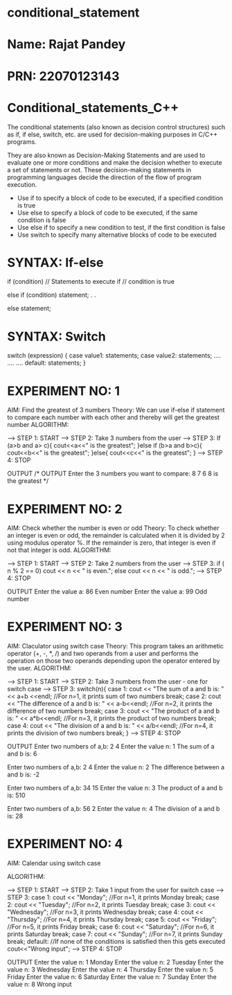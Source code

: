 # conditional_statement
# Name: Rajat Pandey
# PRN: 22070123143

# Conditional_statements_C++

The conditional statements (also known as decision control structures) such as if, if else, switch, etc. are used for decision-making purposes in C/C++ programs.

They are also known as Decision-Making Statements and are used to evaluate one or more conditions and make the decision whether to execute a set of statements or not. 
These decision-making statements in programming languages decide the direction of the flow of program execution.

* Use if to specify a block of code to be executed, if a specified condition is true
* Use else to specify a block of code to be executed, if the same condition is false
* Use else if to specify a new condition to test, if the first condition is false
* Use switch to specify many alternative blocks of code to be executed

# SYNTAX: If-else

if (condition)
    // Statements to execute if
   // condition is true

else if (condition)
    statement;
.
.

else
    statement;

# SYNTAX: Switch

switch (expression) {
    case value1:
        statements;
    case value2:
        statements;
    ....
    ....
    ....
    default:
        statements;
}

# EXPERIMENT NO: 1

AIM: Find the greatest of 3 numbers
Theory: We can use if-else if statement to compare each number with each other and thereby will get the greatest number
ALGORITHM:

--> STEP 1: START
--> STEP 2: Take 3 numbers from the user
--> STEP 3: If (a>b and a> c){
                  cout<<a<<" is the greatest";
              }else if (b>a and b>c){
                  cout<<b<<" is the greatest";
              }else{
                  cout<<c<<" is the greatest";
              }
--> STEP 4: STOP

OUTPUT
/* OUTPUT
Enter the 3 numbers you want to compare: 8 7 6 
8 is the greatest
*/

# EXPERIMENT NO: 2

AIM: Check whether the number is even or odd
Theory: To check whether an integer is even or odd, the remainder is calculated when it is divided by 2 using modulus operator %.
If the remainder is zero, that integer is even if not that integer is odd.
ALGORITHM:

--> STEP 1: START
--> STEP 2: Take 2 numbers from the user
--> STEP 3: if ( n % 2 == 0)
               cout << n << " is even.";
            else
               cout << n << " is odd.";
--> STEP 4: STOP

OUTPUT
Enter the value a: 86
Even number
Enter the value a: 99
Odd number

# EXPERIMENT NO: 3

AIM: Claculator using switch case
Theory: This program takes an arithmetic operator (+, -, *, /) and two operands from a user and performs the operation on those 
two operands depending upon the operator entered by the user.
ALGORITHM:

--> STEP 1: START
--> STEP 2: Take 3 numbers from the user - one for switch case
--> STEP 3:  switch(n){
        case 1: cout << "The sum of a and b is: " << a+b <<endl; //For n=1, it prints sum of two numbers
        break;
        case 2: cout << "The difference of a and b is: " << a-b<<endl; //For n=2, it prints the difference of two numbers
        break;
        case 3: cout << "The product of a and b is: " << a*b<<endl; //For n=3, it prints the product of two numbers
        break;
        case 4: cout << "The division of a and b is: " << a/b<<endl; //For n=4, it prints the division of two numbers
        break;
    }
--> STEP 4: STOP

OUTPUT
Enter two numbers of a,b: 2 4
Enter the value n: 1
The sum of a and b is: 6

Enter two numbers of a,b: 2 4
Enter the value n: 2
The difference between a and b is: -2

Enter two numbers of a,b: 34 15
Enter the value n: 3
The product of a and b is: 510

Enter two numbers of a,b: 56 2
Enter the value n: 4
The division of a and b is: 28

# EXPERIMENT NO: 4

AIM: Calendar using switch case

ALGORITHM:

--> STEP 1: START
--> STEP 2: Take 1 input from the user for switch case
--> STEP 3: 
        case 1: cout << "Monday"; //For n=1, it prints Monday
        break;
        case 2: cout << "Tuesday"; //For n=2, it prints Tuesday
        break;
        case 3: cout << "Wednesday"; //For n=3, it prints Wednesday
        break;
        case 4: cout << "Thursday"; //For n=4, it prints Thursday
        break;
        case 5: cout << "Friday"; //For n=5, it prints Friday
        break;
        case 6: cout << "Saturday"; //For n=6, it prints Saturday
        break;
        case 7: cout << "Sunday"; //For n=7, it prints Sunday
        break;
        default: //If none of the conditions is satisfied then this gets executed
        cout<<"Wrong input";
--> STEP 4: STOP

OUTPUT
Enter the value n: 1
Monday
Enter the value n: 2
Tuesday
Enter the value n: 3
Wednesday
Enter the value n: 4
Thursday
Enter the value n: 5
Friday
Enter the value n: 6
Saturday
Enter the value n: 7
Sunday
Enter the value n: 8
Wrong input
